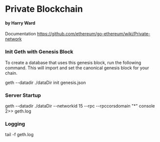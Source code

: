 
# Private Blockchain
#### by Harry Ward

Documentation
https://github.com/ethereum/go-ethereum/wiki/Private-network



### Init Geth with Genesis Block
To create a database that uses this genesis block, run the following command. This will import and set the canonical genesis block for your chain.

geth --datadir ./dataDir init genesis.json

### Server Startup
geth --datadir ./dataDir --networkid 15 --rpc --rpccorsdomain "*"  console 2>> geth.log

### Logging
tail -f geth.log